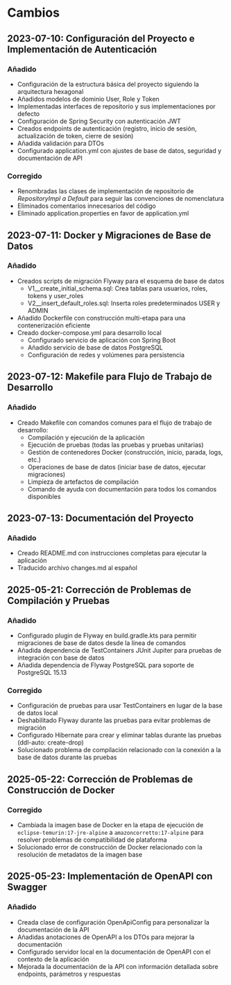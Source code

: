 # Cambios

## 2023-07-10: Configuración del Proyecto e Implementación de Autenticación

### Añadido
- Configuración de la estructura básica del proyecto siguiendo la arquitectura hexagonal
- Añadidos modelos de dominio User, Role y Token
- Implementadas interfaces de repositorio y sus implementaciones por defecto
- Configuración de Spring Security con autenticación JWT
- Creados endpoints de autenticación (registro, inicio de sesión, actualización de token, cierre de sesión)
- Añadida validación para DTOs
- Configurado application.yml con ajustes de base de datos, seguridad y documentación de API

### Corregido
- Renombradas las clases de implementación de repositorio de *RepositoryImpl a Default* para seguir las convenciones de nomenclatura
- Eliminados comentarios innecesarios del código
- Eliminado application.properties en favor de application.yml

## 2023-07-11: Docker y Migraciones de Base de Datos

### Añadido
- Creados scripts de migración Flyway para el esquema de base de datos
  - V1__create_initial_schema.sql: Crea tablas para usuarios, roles, tokens y user_roles
  - V2__insert_default_roles.sql: Inserta roles predeterminados USER y ADMIN
- Añadido Dockerfile con construcción multi-etapa para una contenerización eficiente
- Creado docker-compose.yml para desarrollo local
  - Configurado servicio de aplicación con Spring Boot
  - Añadido servicio de base de datos PostgreSQL
  - Configuración de redes y volúmenes para persistencia

## 2023-07-12: Makefile para Flujo de Trabajo de Desarrollo

### Añadido
- Creado Makefile con comandos comunes para el flujo de trabajo de desarrollo:
  - Compilación y ejecución de la aplicación
  - Ejecución de pruebas (todas las pruebas y pruebas unitarias)
  - Gestión de contenedores Docker (construcción, inicio, parada, logs, etc.)
  - Operaciones de base de datos (iniciar base de datos, ejecutar migraciones)
  - Limpieza de artefactos de compilación
  - Comando de ayuda con documentación para todos los comandos disponibles

## 2023-07-13: Documentación del Proyecto

### Añadido
- Creado README.md con instrucciones completas para ejecutar la aplicación
- Traducido archivo changes.md al español

## 2025-05-21: Corrección de Problemas de Compilación y Pruebas

### Añadido
- Configurado plugin de Flyway en build.gradle.kts para permitir migraciones de base de datos desde la línea de comandos
- Añadida dependencia de TestContainers JUnit Jupiter para pruebas de integración con base de datos
- Añadida dependencia de Flyway PostgreSQL para soporte de PostgreSQL 15.13

### Corregido
- Configuración de pruebas para usar TestContainers en lugar de la base de datos local
- Deshabilitado Flyway durante las pruebas para evitar problemas de migración
- Configurado Hibernate para crear y eliminar tablas durante las pruebas (ddl-auto: create-drop)
- Solucionado problema de compilación relacionado con la conexión a la base de datos durante las pruebas

## 2025-05-22: Corrección de Problemas de Construcción de Docker

### Corregido
- Cambiada la imagen base de Docker en la etapa de ejecución de `eclipse-temurin:17-jre-alpine` a `amazoncorretto:17-alpine` para resolver problemas de compatibilidad de plataforma
- Solucionado error de construcción de Docker relacionado con la resolución de metadatos de la imagen base

## 2025-05-23: Implementación de OpenAPI con Swagger

### Añadido
- Creada clase de configuración OpenApiConfig para personalizar la documentación de la API
- Añadidas anotaciones de OpenAPI a los DTOs para mejorar la documentación
- Configurado servidor local en la documentación de OpenAPI con el contexto de la aplicación
- Mejorada la documentación de la API con información detallada sobre endpoints, parámetros y respuestas
